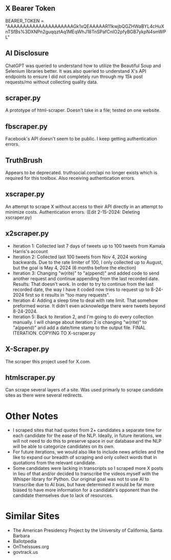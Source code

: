 ## X Bearer Token 
BEARER_TOKEN = "AAAAAAAAAAAAAAAAAAAAAGk1xQEAAAAAR11kwjbQGZHWaBYL4cHuXnTSfBs%3DXNPn2guqqztAq1MEqWhJ18TnSPafCnIO2pfyBGB7ykpN4smWPL"

## AI Disclosure
ChatGPT was queried to understand how to utilize the Beautiful Soup and Selenium libraries better. It was also queried to understand X's API endpoints to ensure I did not completely run through my 15k post requests/mo without collecting quality data.

## scraper.py
A prototype of html-scraper. Doesn't take in a file; tested on one website. 

## fbscraper.py
Facebook's API doesn't seem to be public. I keep getting authentication errors. 

## TruthBrush
Appears to be deprecated. truthsocial.com/api no longer exists which is required for this toolbox. Also receiving authentication errors. 

## xscraper.py 
An attempt to scrape X without access to their API directly in an attempt to minimize costs. Authentication errors. 
(Edit 2-15-2024: Deleting xscraper.py)

## x2scraper.py
- Iteration 1: Collected last 7 days of tweets up to 100 tweets from Kamala Harris's account
- Iteration 2: Collected last 100 tweets from Nov 4, 2024 working backwards. Due to the rate limiter of 100, I only collected up to August, but the goal is May 4, 2024 (6 months before the election)
- Iteration 3: Changing "w(rite)" to "a(ppend)" and added code to send another request and continue appending from the last recorded date. Results: That doesn't work. In order to try to continue from the last recorded date, the way I have it coded now tries to request up to 8-24-2024 first so it results in "too many requests". 
- Iteration 4: Adding a sleep time to deal with rate limit. That somehow preformed worse. It didn't even acknowledge there were tweets beyond 8-24-2024. 
- Iteration 5: Back to iteration 2, and I'm going to do every collection manually. I will change about iteration 2 is changing "w(rite)" to "a(ppend)" and add a date/time stamp to the output file. FINAL ITERATION. COPYING TO X-scraper.py 

## X-Scraper.py
The scraper this project used for X.com. 

## htmlscraper.py
Can scrape several layers of a site. Was used primarly to scrape candidate sites as there were several redirects.

# Other Notes
- I scraped sites that had quotes from 2+ candidates a separate time for each candidate for the ease of the NLP. Ideally, in future iterations, we will not need to do this to preserve space in our database and the NLP will be able to categorize candidates on its own.
- For future iterations, we would also like to include news articles and the like to expand our breadth of scraping and only collect words that in quotations from the relevant candidate. 
- Some candidates were lacking in transcripts so I scraped more X posts in lieu of that and/or decided to transcribe the videos myself with the Whisper library for Python. Our original goal was not to use AI to transcribe due to AI bias, but have determined it would be far more biased to have more information for a candidate's opponent than the candidate themselves due to lack of resources. 

# Similar Sites
- The American Presidency Project by the University of California, Santa Barbara
- Ballotpedia
- OnTheIssues.org
- govtrack.us




